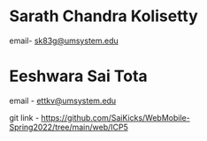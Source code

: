 # Sarath Chandra Kolisetty
email- sk83g@umsystem.edu

# Eeshwara Sai Tota
email - ettkv@umsystem.edu

git link - https://github.com/SaiKicks/WebMobile-Spring2022/tree/main/web/ICP5

